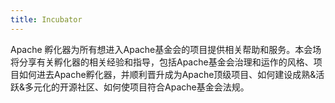 ```yaml
---
title: Incubator
---
```

Apache 孵化器为所有想进入Apache基金会的项目提供相关帮助和服务。本会场将分享有关孵化器的相关经验和指导，包括Apache基金会治理和运作的风格、项目如何进去Apache孵化器，并顺利晋升成为Apache顶级项目、如何建设成熟&活跃&多元化的开源社区、如何使项目符合Apache基金会法规。

